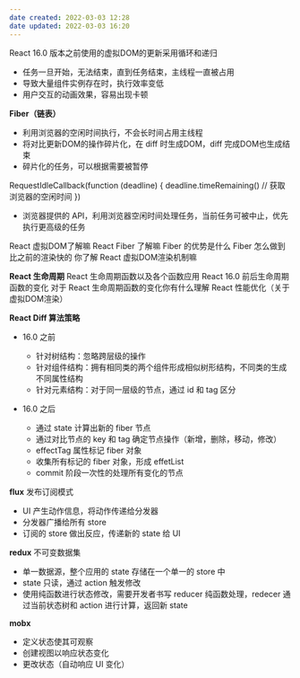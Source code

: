 ```yaml
---
date created: 2022-03-03 12:28
date updated: 2022-03-03 16:20
---
```


React 16.0 版本之前使用的虚拟DOM的更新采用循环和递归

- 任务一旦开始，无法结束，直到任务结束，主线程一直被占用
- 导致大量组件实例存在时，执行效率变低
- 用户交互的动画效果，容易出现卡顿

**Fiber（链表）**

- 利用浏览器的空闲时间执行，不会长时间占用主线程
- 将对比更新DOM的操作碎片化，在 diff 时生成DOM，diff 完成DOM也生成结束
- 碎片化的任务，可以根据需要被暂停

RequestIdleCallback(function (deadline) { deadline.timeRemaining() // 获取浏览器的空闲时间 })

- 浏览器提供的 API，利用浏览器空闲时间处理任务，当前任务可被中止，优先执行更高级的任务

React 虚拟DOM了解嘛
React Fiber 了解嘛
Fiber 的优势是什么
Fiber 怎么做到比之前的渲染快的
你了解 React 虚拟DOM渲染机制嘛

**React 生命周期**
React 生命周期函数以及各个函数应用
React 16.0 前后生命周期函数的变化
对于 React 生命周期函数的变化你有什么理解
React 性能优化（关于虚拟DOM渲染）

**React Diff 算法策略**

- 16.0 之前
	- 针对树结构：忽略跨层级的操作
	- 针对组件结构：拥有相同类的两个组件形成相似树形结构，不同类的生成不同属性结构
	- 针对元素结构：对于同一层级的节点，通过 id 和 tag 区分

- 16.0 之后
	- 通过 state 计算出新的 fiber 节点
	- 通过对比节点的 key 和 tag 确定节点操作（新增，删除，移动，修改）
	- effectTag 属性标记 fiber 对象
	- 收集所有标记的 fiber 对象，形成 effetList
	- commit 阶段一次性的处理所有变化的节点

**flux**
发布订阅模式

- UI 产生动作信息，将动作传递给分发器
- 分发器广播给所有 store
- 订阅的 store 做出反应，传递新的 state 给 UI

**redux**
不可变数据集

- 单一数据源，整个应用的 state 存储在一个单一的 store 中
- state 只读，通过 action 触发修改
- 使用纯函数进行状态修改，需要开发者书写 reducer 纯函数处理，redecer 通过当前状态树和 action 进行计算，返回新 state

**mobx**

- 定义状态使其可观察
- 创建视图以响应状态变化
- 更改状态（自动响应 UI 变化）
